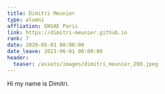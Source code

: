 ```yaml
---
title: Dimitri Meunier
type: alumni
affliation: ENSAE Paris
link: https://dimitri-meunier.github.io
rank: 7
date: 2020-05-01 00:00:00
date_leave: 2021-06-01 00:00:00
header:
  teaser: /assets/images/dimitri_meunier_200.jpeg
---
```


Hi my name is Dimitri.
